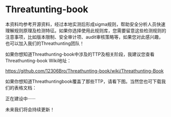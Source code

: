 # Threatunting-book

本资料均参考开源资料，经过本地实测后形成sigma规则，帮助安全分析人员快速理解规则原理及检测特征。如果你选择使用此规则库，您需要留意这些检测规则的注意事项，比如版本限制、安全审计项、audit审核策略等，如果您对此感兴趣，也可以加入我们的Threathunting团队！

如果你想知道Threathunting-book中涉及的TTP及相关阶段，我建议您查看Threathunting-book Wiki地址：

https://github.com/12306Bro/Threathunting-book/wiki/Threathunting-Book

如果你想知道Threathuntingbook覆盖了那些TTP，请看下图。当然您也可下载我们的表格文档：

正在建设中······

未来我们将会持续更新！


